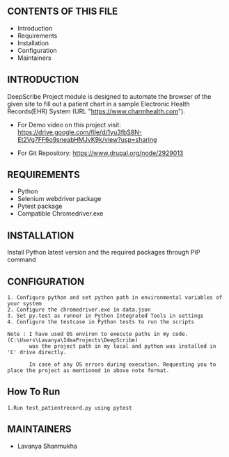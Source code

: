 CONTENTS OF THIS FILE
---------------------

 * Introduction
 * Requirements
 * Installation
 * Configuration
 * Maintainers


INTRODUCTION
------------

DeepScribe Project module is designed to automate the browser of the given site
to fill out a patient chart in a sample Electronic Health Records(EHR) System
(URL "https://www.charmhealth.com").


 * For Demo video on this project visit:
  https://drive.google.com/file/d/1yu3fbS8N-Et2Vg7FF6o9sneabHMJvK9k/view?usp=sharing

 * For Git Repository:
   https://www.drupal.org/node/2929013


REQUIREMENTS
------------
- Python
- Selenium webdriver package
- Pytest package
- Compatible Chromedriver.exe


INSTALLATION
------------

Install Python latest version and the required packages through PIP command


CONFIGURATION
-------------

    1. Configure python and set python path in environmental variables of your system
    2. Configure the chromedriver.exe in data.json
    3. Set py.test as runner in Python Integrated Tools in settings
    4. Configure the testcase in Python tests to run the scripts

    Note : I have used OS environ to execute paths in my code. (C:\Users\Lavanya\IdeaProjects\DeepScribe)
           was the project path in my local and python was installed in 'C' drive directly.

           In case of any OS errors during execution. Requesting you to place the project as mentioned in above note format.

How To Run
-----------

    1.Run test_patientrecord.py using pytest


MAINTAINERS
-----------

 * Lavanya Shanmukha

